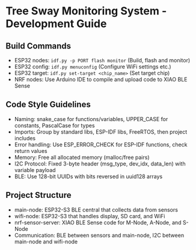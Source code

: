 # Tree Sway Monitoring System - Development Guide

## Build Commands
- ESP32 nodes: `idf.py -p PORT flash monitor` (Build, flash and monitor)
- ESP32 config: `idf.py menuconfig` (Configure WiFi settings etc.)
- ESP32 target: `idf.py set-target <chip_name>` (Set target chip)
- NRF nodes: Use Arduino IDE to compile and upload code to XIAO BLE Sense

## Code Style Guidelines
- Naming: snake_case for functions/variables, UPPER_CASE for constants, PascalCase for types
- Imports: Group by standard libs, ESP-IDF libs, FreeRTOS, then project includes
- Error handling: Use ESP_ERROR_CHECK for ESP-IDF functions, check return values
- Memory: Free all allocated memory (malloc/free pairs)
- I2C Protocol: Fixed 3-byte header (msg_type, dev_idx, data_len) with variable payload
- BLE: Use 128-bit UUIDs with bits reversed in uuid128 arrays

## Project Structure
- main-node: ESP32-S3 BLE central that collects data from sensors
- wifi-node: ESP32-S3 that handles display, SD card, and WiFi
- nrf-sensor-server: XIAO BLE Sense code for M-Node, A-Node, and S-Node
- Communication: BLE between sensors and main-node, I2C between main-node and wifi-node